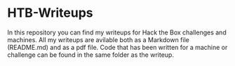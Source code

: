 # HTB-Writeups

In this repository you can find my writeups for Hack the Box challenges and machines. All my writeups are avilable both as a Markdown file (README.md) and as a pdf file. Code that has been written for a machine or challenge can be found in the same folder as the writeup. 
